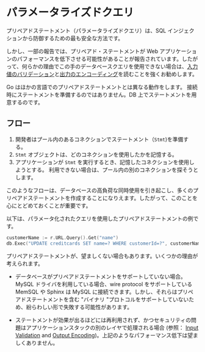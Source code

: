 パラメータライズドクエリ
=====================

プリペアドステートメント（パラメータライズドクエリ）は、SQL インジェクションから防御するための最も安全な方法です。

しかし、一部の報告では、プリペアド・ステートメントが Web アプリケーションのパフォーマンスを低下させる可能性があることが報告されています。したがって、何らかの理由でこの手のデータベースクエリを使用できない場合は、[入力値のバリデーション][1]と[出力のエンコーディング][2]を読むことを強くお勧めします。

Go はほかの言語でのプリペアドステートメントとは異なる動作をします。
接続時にステートメントを準備するのではありません。DB 上でステートメントを用意するのです。

## フロー

1. 開発者はプール内のあるコネクションでステートメント（`Stmt`)を準備する。
2. `Stmt` オブジェクトは、どのコネクションを使用したかを記憶する。
3. アプリケーションが `Stmt` を実行するとき、記憶したコネクションを使用しようとする。
   利用できない場合は、プール内の別のコネクションを探そうとします。

このようなフローは、データベースの高負荷な同時使用を引き起こし、多くのプリペアドステートメントを作成することになりえます。したがって、このことを心にとどめておくことが重要です。

以下は、パラメータ化されたクエリを使用したプリペアドステートメントの例です。

```go
customerName := r.URL.Query().Get("name")
db.Exec("UPDATE creditcards SET name=? WHERE customerId=?", customerName, 233, 90)
```

プリペアドステートメントが、望ましくない場合もあります。いくつかの理由が考えられます。

* データベースがプリペアドステートメントをサポートしていない場合。
MySQL ドライバを利用している場合、wire protocol をサポートしている　MemSQL や Sphinx は MySQL に接続できます。しかし、それらはプリペアドステートメントを含む "バイナリ "プロトコルをサポートしていないため、紛らわしい形で失敗する可能性があります。

* ステートメントが効果が出るほどには再利用されず、かつセキュリティの問題はアプリケーションスタックの別のレイヤで処理される場合 (参照： [Input Validation][1] and [Output Encoding][2])。上記のようなパフォーマンス低下は望ましくありません。

[1]: ../input-validation/README.md
[2]: ../output-encoding/README.md
